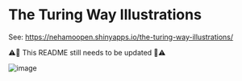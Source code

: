 # The Turing Way Illustrations

See: https://nehamoopen.shinyapps.io/the-turing-way-illustrations/

⚠🚧 This README still needs to be updated 🚧⚠ 

![image](https://github.com/user-attachments/assets/8e1835d8-4feb-4ae6-a0ae-94a67c0d4fee)
